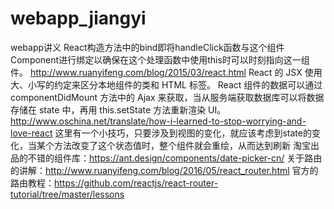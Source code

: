# webapp_jiangyi
webapp讲义
React构造方法中的bind即将handleClick函数与这个组件Component进行绑定以确保在这个处理函数中使用this时可以时刻指向这一组件。
http://www.ruanyifeng.com/blog/2015/03/react.html
React 的 JSX 使用大、小写的约定来区分本地组件的类和 HTML 标签。
React 组件的数据可以通过 componentDidMount 方法中的 Ajax 来获取，当从服务端获取数据库可以将数据存储在 state 中，再用 this.setState 方法重新渲染 UI。
http://www.oschina.net/translate/how-i-learned-to-stop-worrying-and-love-react
这里有一个小技巧，只要涉及到视图的变化，就应该考虑到state的变化，当某个方法改变了这个状态值时，整个组件就会重绘，从而达到刷新
淘宝出品的不错的组件库：https://ant.design/components/date-picker-cn/
关于路由的讲解：http://www.ruanyifeng.com/blog/2016/05/react_router.html
官方的路由教程：https://github.com/reactjs/react-router-tutorial/tree/master/lessons
